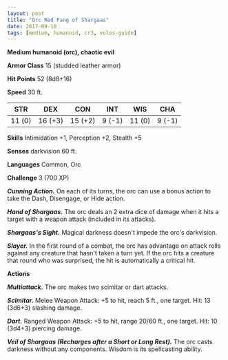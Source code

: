 ```yaml
---
layout: post
title: "Orc Red Fang of Shargaas"
date: 2017-09-10
tags: [medium, humanoid, cr3, volos-guide]
---
```


**Medium humanoid (orc), chaotic evil**

**Armor Class** 15 (studded leather armor)

**Hit Points** 52 (8d8+16)

**Speed** 30 ft.

|   STR   |   DEX   |   CON   |   INT   |   WIS   |   CHA   |
|:-----:|:-----:|:-----:|:-----:|:-----:|:-----:|
| 11 (0) | 16 (+3) | 15 (+2) | 9 (-1) | 11 (0) | 9 (-1) |

**Skills** Intimidation +1, Perception +2, Stealth +5

**Senses** darkvision 60 ft.

**Languages** Common, Orc

**Challenge** 3 (700 XP)

***Cunning Action.*** On each of its turns, the orc can use a bonus action to take the Dash, Disengage, or Hide action.

***Hand of Shargaas.*** The orc deals an 2 extra dice of damage when it hits a target with a weapon attack (included in its attacks).

***Shargaas's Sight.*** Magical darkness doesn't impede the orc's darkvision.

***Slayer.*** In the first round of a combat, the orc has advantage on attack rolls against any creature that hasn't taken a turn yet. If the orc hits a creature that round who was surprised, the hit is automatically a critical hit.

**Actions**

***Multiattack.*** The orc makes two scimitar or dart attacks.

***Scimitar.*** Melee Weapon Attack: +5 to hit, reach 5 ft., one target. Hit: 13 (3d6+3) slashing damage.

***Dart.*** Ranged Weapon Attack: +5 to hit, range 20/60 ft., one target. Hit: 10 (3d4+3) piercing damage.

***Veil of Shargaas (Recharges after a Short or Long Rest).*** The orc casts darkness without any components. Wisdom is its spellcasting ability.

